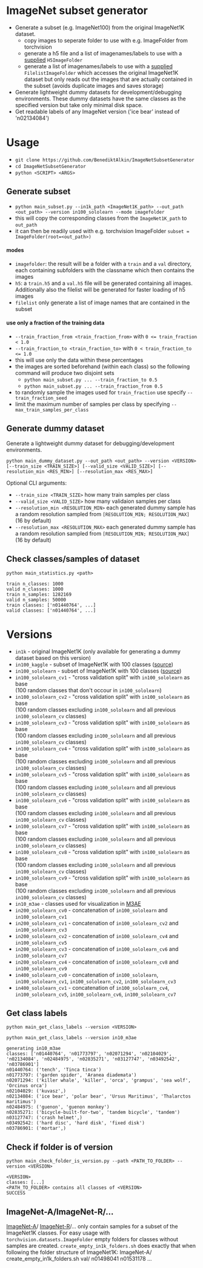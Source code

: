 # ImageNet subset generator

- Generate a subset (e.g. ImageNet100) from the original ImageNet1K dataset.
  - copy images to seperate folder to use with e.g. ImageFolder from torchvision
  - generate a h5 file and a list of imagenames/labels to use with a [supplied](https://github.com/BenediktAlkin/ImageNetSubsetGenerator/blob/main/imagenet_subset_generator/h5_image_folder.py) `H5ImageFolder`
  - generate a list of imagenames/labels to use with a [supplied](https://github.com/BenediktAlkin/ImageNetSubsetGenerator/blob/main/imagenet_subset_generator/filelist_image_folder.py) `FilelistImageFolder` which accesses the original ImageNet1K dataset but only reads out the images that are actually contained in the subset (avoids duplicate images and saves storage)
- Generate lightweight dummy datasets for development/debugging environments. 
  These dummy datasets have the same classes as the specified version but take only minimal disk space.
- Get readable labels of any ImageNet version ('ice bear' instead of 'n02134084')

# Usage
- `git clone https://github.com/BenediktAlkin/ImageNetSubsetGenerator`
- `cd ImageNetSubsetGenerator`
- `python <SCRIPT> <ARGS>`


## Generate subset

- `python main_subset.py --in1k_path <ImageNet1K_path> --out_path <out_path> --version in100_sololearn --mode imagefolder`
- this will copy the corresponding classes from the `ImageNet1K_path` to `out_path`
- it can then be readily used with e.g. torchvision ImageFolder `subset = ImageFolder(root=<out_path>)`

#### modes
- `imagefolder`: the result will be a folder with a `train` and a `val` directory, each containing subfolders with the classname which then contains the images
- `h5`: a `train.h5` and a `val.h5` file will be generated containing all images. Additionally also the filelist will be generated for faster loading of h5 images
- `filelist` only generate a list of image names that are contained in the subset

#### use only a fraction of the training data
- `--train_fraction_from <train_fraction_from>` with `0 <= train_fraction < 1.0`
- `--train_fraction_to <train_fraction_to>` with `0 < train_fraction_to <= 1.0`
- this will use only the data within these percentages
- the images are sorted beforehand (within each class) so the following command will produce two disjoint sets 
  - `python main_subset.py ... --train_fraction_to 0.5`
  - `python main_subset.py ... --train_fraction_from 0.5`
- to randomly sample the images used for `train_fraction` use specify `--train_fraction_seed`
- limit the maximum number of samples per class by specifying `--max_train_samples_per_class`


## Generate dummy dataset

Generate a lightweight dummy dataset for debugging/development environments.

`python main_dummy_dataset.py --out_path <out_path> --version <VERSION> [--train_size <TRAIN_SIZE>] [--valid_size <VALID_SIZE>] [--resolution_min <RES_MIN>] [--resolution_max <RES_MAX>]`

Optional CLI arguments:
- `--train_size <TRAIN_SIZE>` how many train samples per class
- `--valid_size <VALID_SIZE>` how many validaion samples per class
- `--resolution_min <RESOLUTION_MIN>` each generated dummy sample has a random resolution sampled from `[RESOLUTION_MIN; RESOLUTION_MAX]` (16 by default)
- `--resolution_max <RESOLUTION_MAX>` each generated dummy sample has a random resolution sampled from `[RESOLUTION_MIN; RESOLUTION_MAX]` (16 by default)

## Check classes/samples of dataset

`python main_statistics.py <path>`
```
train n_classes: 1000
valid n_classes: 1000
train n_samples: 1282169
valid n_samples: 50000
train classes: ['n01440764', ...]
valid classes: ['n01440764', ...]
```


# Versions

- `in1k` - original ImageNet1K (only available for generating a dummy dataset based on this version)
- `in100_kaggle` - subset of ImageNet1K with 100
  classes ([source](https://www.kaggle.com/datasets/ambityga/imagenet100))
- `in100_sololearn` - subset of ImageNet1K with 100
  classes ([source](https://github.com/vturrisi/solo-learn/issues/137))
- `in100_sololearn_cv1` - "cross validation split" with `in100_sololearn` as base <br/>
   (100 random classes that don't occour in `in100_sololearn`)
- `in100_sololearn_cv2` - "cross validation split" with `in100_sololearn` as base <br/> 
  (100 random classes excluding `in100_sololearn` and all previous `in100_sololearn_cv` classes)
- `in100_sololearn_cv3` - "cross validation split" with `in100_sololearn` as base <br/>
  (100 random classes excluding `in100_sololearn` and all previous `in100_sololearn_cv` classes)
- `in100_sololearn_cv4` - "cross validation split" with `in100_sololearn` as base <br/>
  (100 random classes excluding `in100_sololearn` and all previous `in100_sololearn_cv` classes)
- `in100_sololearn_cv5` - "cross validation split" with `in100_sololearn` as base <br/> 
  (100 random classes excluding `in100_sololearn` and all previous `in100_sololearn_cv` classes)
- `in100_sololearn_cv6` - "cross validation split" with `in100_sololearn` as base <br/>
  (100 random classes excluding `in100_sololearn` and all previous `in100_sololearn_cv` classes)
- `in100_sololearn_cv7` - "cross validation split" with `in100_sololearn` as base <br/> 
  (100 random classes excluding `in100_sololearn` and all previous `in100_sololearn_cv` classes)
- `in100_sololearn_cv8` - "cross validation split" with `in100_sololearn` as base <br/>
  (100 random classes excluding `in100_sololearn` and all previous `in100_sololearn_cv` classes)
- `in100_sololearn_cv9` - "cross validation split" with `in100_sololearn` as base <br/>
  (100 random classes excluding `in100_sololearn` and all previous `in100_sololearn_cv` classes)
- `in10_m3ae` - classes used for visualization in [M3AE](https://arxiv.org/abs/2205.14204)
- `in200_sololearn_cv0` - concatenation of `in100_sololearn` and `in100_sololearn_cv1`
- `in200_sololearn_cv1` - concatenation of `in100_sololearn_cv2` and `in100_sololearn_cv3`
- `in200_sololearn_cv2` - concatenation of `in100_sololearn_cv4` and `in100_sololearn_cv5`
- `in200_sololearn_cv3` - concatenation of `in100_sololearn_cv6` and `in100_sololearn_cv7`
- `in200_sololearn_cv4` - concatenation of `in100_sololearn_cv8` and `in100_sololearn_cv9`
- `in400_sololearn_cv0` - concatenation of `in100_sololearn`, `in100_sololearn_cv1`, `in100_sololearn_cv2`, `in100_sololearn_cv3`
- `in400_sololearn_cv1` - concatenation of `in100_sololearn_cv4`, `in100_sololearn_cv5`, `in100_sololearn_cv6`, `in100_sololearn_cv7`


## Get class labels
`python main_get_class_labels --version <VERSION>`

`python main_get_class_labels --version in10_m3ae`
```
generating in10_m3ae
classes: ['n01440764', 'n01773797', 'n02071294', 'n02104029', 'n02134084', 'n02484975', 'n02835271', 'n03127747', 'n03492542', 'n03786901']
n01440764: ('tench', 'Tinca tinca')
n01773797: ('garden spider', 'Aranea diademata')
n02071294: ('killer whale', 'killer', 'orca', 'grampus', 'sea wolf', 'Orcinus orca')
n02104029: ('kuvasz',)
n02134084: ('ice bear', 'polar bear', 'Ursus Maritimus', 'Thalarctos maritimus')
n02484975: ('guenon', 'guenon monkey')
n02835271: ('bicycle-built-for-two', 'tandem bicycle', 'tandem')
n03127747: ('crash helmet',)
n03492542: ('hard disc', 'hard disk', 'fixed disk')
n03786901: ('mortar',)
```

## Check if folder is of version
`python main_check_folder_is_version.py --path <PATH_TO_FOLDER> --version <VERSION>`

```
<VERSION>
classes: [...]
<PATH_TO_FOLDER> contains all classes of <VERSION>
SUCCESS
```

## ImageNet-A/ImageNet-R/...
[ImageNet-A](https://github.com/hendrycks/natural-adv-examples)/
[ImageNet-R](https://github.com/hendrycks/imagenet-r)/... only contain samples for a subset of the ImageNet1K classes. 
For easy usage with `torchvision.datasets.ImageFolder` empty folders for classes without samples are created. 
`create_empty_in1k_folders.sh` does exactly that when following the folder structure of ImageNet1K:
ImageNet-A/
  create_empty_in1k_folders.sh
  val/
    n01498041
    n01531178
    ...